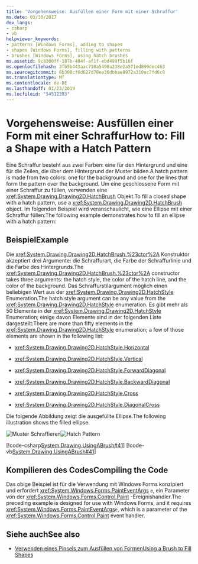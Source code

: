 ```yaml
---
title: 'Vorgehensweise: Ausfüllen einer Form mit einer Schraffur'
ms.date: 03/30/2017
dev_langs:
- csharp
- vb
helpviewer_keywords:
- patterns [Windows Forms], adding to shapes
- shapes [Windows Forms], filling with patterns
- brushes [Windows Forms], using hatch brushes
ms.assetid: 9c8300ff-187b-404f-af1f-ebd499f5b16f
ms.openlocfilehash: 3fb5b443aac710a5490a238e2a571ed899dec463
ms.sourcegitcommit: 6b308cf6d627d78ee36dbbae8972a310ac7fd6c8
ms.translationtype: MT
ms.contentlocale: de-DE
ms.lasthandoff: 01/23/2019
ms.locfileid: "54512393"
---
```

# <a name="how-to-fill-a-shape-with-a-hatch-pattern"></a><span data-ttu-id="0d647-102">Vorgehensweise: Ausfüllen einer Form mit einer Schraffur</span><span class="sxs-lookup"><span data-stu-id="0d647-102">How to: Fill a Shape with a Hatch Pattern</span></span>
<span data-ttu-id="0d647-103">Eine Schraffur besteht aus zwei Farben: eine für den Hintergrund und eine für die Zeilen, die über dem Hintergrund der Muster bilden.</span><span class="sxs-lookup"><span data-stu-id="0d647-103">A hatch pattern is made from two colors: one for the background and one for the lines that form the pattern over the background.</span></span> <span data-ttu-id="0d647-104">Um eine geschlossene Form mit einer Schraffur zu füllen, verwenden eine <xref:System.Drawing.Drawing2D.HatchBrush> Objekt.</span><span class="sxs-lookup"><span data-stu-id="0d647-104">To fill a closed shape with a hatch pattern, use a <xref:System.Drawing.Drawing2D.HatchBrush> object.</span></span> <span data-ttu-id="0d647-105">Im folgenden Beispiel wird veranschaulicht, wie eine Ellipse mit einer Schraffur füllen:</span><span class="sxs-lookup"><span data-stu-id="0d647-105">The following example demonstrates how to fill an ellipse with a hatch pattern:</span></span>  
  
## <a name="example"></a><span data-ttu-id="0d647-106">Beispiel</span><span class="sxs-lookup"><span data-stu-id="0d647-106">Example</span></span>  
 <span data-ttu-id="0d647-107">Die <xref:System.Drawing.Drawing2D.HatchBrush.%23ctor%2A> Konstruktor akzeptiert drei Argumente: die Schraffurart, die Farbe der Schraffurlinie und die Farbe des Hintergrunds.</span><span class="sxs-lookup"><span data-stu-id="0d647-107">The <xref:System.Drawing.Drawing2D.HatchBrush.%23ctor%2A> constructor takes three arguments: the hatch style, the color of the hatch line, and the color of the background.</span></span> <span data-ttu-id="0d647-108">Das Schraffurstilargument möglich einen beliebigen Wert aus der <xref:System.Drawing.Drawing2D.HatchStyle> Enumeration.</span><span class="sxs-lookup"><span data-stu-id="0d647-108">The hatch style argument can be any value from the <xref:System.Drawing.Drawing2D.HatchStyle> enumeration.</span></span> <span data-ttu-id="0d647-109">Es gibt mehr als 50 Elemente in der <xref:System.Drawing.Drawing2D.HatchStyle> Enumeration; einige davon Elemente sind in der folgenden Liste dargestellt:</span><span class="sxs-lookup"><span data-stu-id="0d647-109">There are more than fifty elements in the <xref:System.Drawing.Drawing2D.HatchStyle> enumeration; a few of those elements are shown in the following list:</span></span>  
  
-   <xref:System.Drawing.Drawing2D.HatchStyle.Horizontal>  
  
-   <xref:System.Drawing.Drawing2D.HatchStyle.Vertical>  
  
-   <xref:System.Drawing.Drawing2D.HatchStyle.ForwardDiagonal>  
  
-   <xref:System.Drawing.Drawing2D.HatchStyle.BackwardDiagonal>  
  
-   <xref:System.Drawing.Drawing2D.HatchStyle.Cross>  
  
-   <xref:System.Drawing.Drawing2D.HatchStyle.DiagonalCross>  
  
 <span data-ttu-id="0d647-110">Die folgende Abbildung zeigt die ausgefüllte Ellipse.</span><span class="sxs-lookup"><span data-stu-id="0d647-110">The following illustration shows the filled ellipse.</span></span>  
  
 <span data-ttu-id="0d647-111">![Muster Schraffieren](../../../../docs/framework/winforms/advanced/media/hatch1.png "hatch1")</span><span class="sxs-lookup"><span data-stu-id="0d647-111">![Hatch Pattern](../../../../docs/framework/winforms/advanced/media/hatch1.png "hatch1")</span></span>  
  
 [!code-csharp[System.Drawing.UsingABrush#41](../../../../samples/snippets/csharp/VS_Snippets_Winforms/System.Drawing.UsingABrush/CS/Class1.cs#41)]
 [!code-vb[System.Drawing.UsingABrush#41](../../../../samples/snippets/visualbasic/VS_Snippets_Winforms/System.Drawing.UsingABrush/VB/Class1.vb#41)]  
  
## <a name="compiling-the-code"></a><span data-ttu-id="0d647-112">Kompilieren des Codes</span><span class="sxs-lookup"><span data-stu-id="0d647-112">Compiling the Code</span></span>  
 <span data-ttu-id="0d647-113">Das obige Beispiel ist für die Verwendung mit Windows Forms konzipiert und erfordert <xref:System.Windows.Forms.PaintEventArgs> `e`, ein Parameter von der <xref:System.Windows.Forms.Control.Paint> -Ereignishandler.</span><span class="sxs-lookup"><span data-stu-id="0d647-113">The preceding example is designed for use with Windows Forms, and it requires <xref:System.Windows.Forms.PaintEventArgs>`e`, which is a parameter of the <xref:System.Windows.Forms.Control.Paint> event handler.</span></span>  
  
## <a name="see-also"></a><span data-ttu-id="0d647-114">Siehe auch</span><span class="sxs-lookup"><span data-stu-id="0d647-114">See also</span></span>
- [<span data-ttu-id="0d647-115">Verwenden eines Pinsels zum Ausfüllen von Formen</span><span class="sxs-lookup"><span data-stu-id="0d647-115">Using a Brush to Fill Shapes</span></span>](../../../../docs/framework/winforms/advanced/using-a-brush-to-fill-shapes.md)
